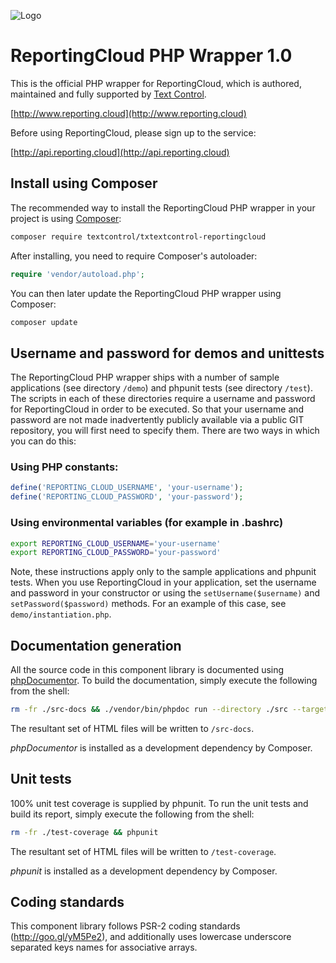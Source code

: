 ![Logo](https://raw.githubusercontent.com/TextControl/ReportingCloud.PHP/master/resource/rc_logo_512.png)

#  ReportingCloud PHP Wrapper 1.0

This is the official PHP wrapper for ReportingCloud, which is authored, maintained and fully supported by [Text Control](http://www.textcontrol.com).

[http://www.reporting.cloud](http://www.reporting.cloud)

Before using ReportingCloud, please sign up to the service:

[http://api.reporting.cloud](http://api.reporting.cloud)


## Install using Composer

The recommended way to install the ReportingCloud PHP wrapper in your project is using [Composer](http://getcomposer.org):

```bash
composer require textcontrol/txtextcontrol-reportingcloud
```

After installing, you need to require Composer's autoloader:

```php
require 'vendor/autoload.php';
```

You can then later update the ReportingCloud PHP wrapper using Composer:

```bash
composer update
```


## Username and password for demos and unittests

The ReportingCloud PHP wrapper ships with a number of sample applications (see directory `/demo`) and phpunit tests (see directory `/test`). The scripts in each of these directories require a username and password for ReportingCloud in order to be executed. So that your username and password are not made inadvertently publicly available via a public GIT repository, you will first need to specify them. There are two ways in which you can do this:

### Using PHP constants:

```php
define('REPORTING_CLOUD_USERNAME', 'your-username');
define('REPORTING_CLOUD_PASSWORD', 'your-password');
```

### Using environmental variables (for example in .bashrc)

```bash
export REPORTING_CLOUD_USERNAME='your-username'
export REPORTING_CLOUD_PASSWORD='your-password'
```

Note, these instructions apply only to the sample applications and phpunit tests. When you use ReportingCloud in your application, set the username and password in your constructor or using the `setUsername($username)` and `setPassword($password)` methods. For an example of this case, see `demo/instantiation.php`.


## Documentation generation

All the source code in this component library is documented using [phpDocumentor](https://www.phpdoc.org/). To build the documentation, simply execute the following from the shell:

```bash
rm -fr ./src-docs && ./vendor/bin/phpdoc run --directory ./src --target ./src-docs --template clean
```

The resultant set of HTML files will be written to `/src-docs`.

*phpDocumentor* is installed as a development dependency by Composer.
 
 
## Unit tests

100% unit test coverage is supplied by phpunit. To run the unit tests and build its report, simply execute the following from the shell:

```bash
rm -fr ./test-coverage && phpunit
```

The resultant set of HTML files will be written to `/test-coverage`.

*phpunit* is installed as a development dependency by Composer.


## Coding standards

This component library follows PSR-2 coding standards (http://goo.gl/yM5Pe2), and additionally uses lowercase underscore separated keys names for associative arrays.